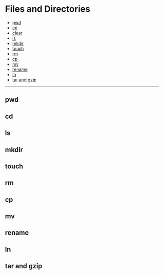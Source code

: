 # Files and Directories



- [pwd]()
- [cd]()
- [clear]()
- [ls]()
- [mkdir]()
- [touch]()
- [rm]()
- [cp]()
- [mv]()
- [rename]()
- [ln]()
- [tar and gzip]()

***********************

## pwd


## cd

## ls

## mkdir

## touch

## rm

## cp

## mv

## rename

## ln

## tar and gzip

